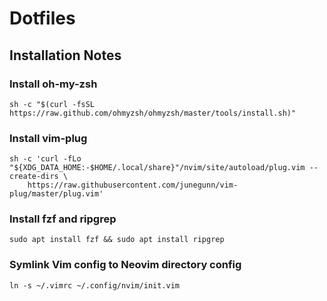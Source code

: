 # Dotfiles

## Installation Notes


### Install oh-my-zsh


    sh -c "$(curl -fsSL https://raw.github.com/ohmyzsh/ohmyzsh/master/tools/install.sh)"


### Install vim-plug


    sh -c 'curl -fLo "${XDG_DATA_HOME:-$HOME/.local/share}"/nvim/site/autoload/plug.vim --create-dirs \
        https://raw.githubusercontent.com/junegunn/vim-plug/master/plug.vim'


### Install fzf and ripgrep


    sudo apt install fzf && sudo apt install ripgrep


### Symlink Vim config to Neovim directory config


    ln -s ~/.vimrc ~/.config/nvim/init.vim
